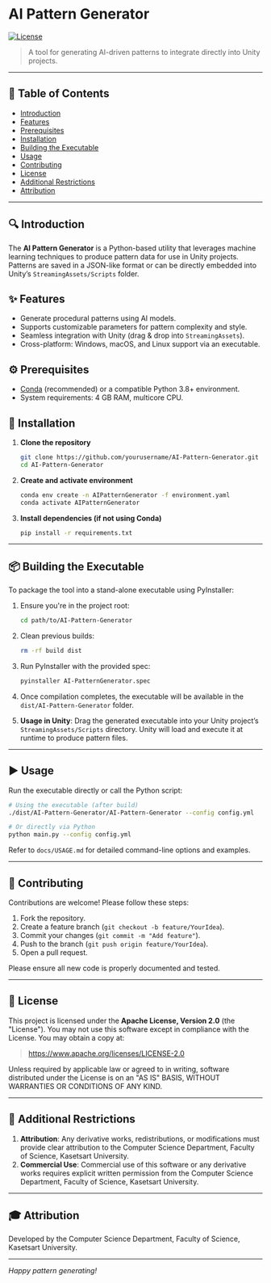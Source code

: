 # AI Pattern Generator

[![License](https://img.shields.io/badge/License-Apache%202.0-blue.svg)](https://www.apache.org/licenses/LICENSE-2.0)

> A tool for generating AI-driven patterns to integrate directly into Unity projects.

---

## 📖 Table of Contents

- [Introduction](#introduction)
- [Features](#features)
- [Prerequisites](#prerequisites)
- [Installation](#installation)
- [Building the Executable](#building-the-executable)
- [Usage](#usage)
- [Contributing](#contributing)
- [License](#license)
- [Additional Restrictions](#additional-restrictions)
- [Attribution](#attribution)

---

## 🔍 Introduction

The **AI Pattern Generator** is a Python-based utility that leverages machine learning techniques to produce pattern data for use in Unity projects. Patterns are saved in a JSON-like format or can be directly embedded into Unity’s `StreamingAssets/Scripts` folder.

## ✨ Features

- Generate procedural patterns using AI models.
- Supports customizable parameters for pattern complexity and style.
- Seamless integration with Unity (drag & drop into `StreamingAssets`).
- Cross-platform: Windows, macOS, and Linux support via an executable.

## ⚙️ Prerequisites

- [Conda](https://docs.conda.io/en/latest/) (recommended) or a compatible Python 3.8+ environment.
- System requirements: 4 GB RAM, multicore CPU.

## 🚀 Installation

1. **Clone the repository**
   ```bash
   git clone https://github.com/yourusername/AI-Pattern-Generator.git
   cd AI-Pattern-Generator
   ```

2. **Create and activate environment**
   ```bash
   conda env create -n AIPatternGenerator -f environment.yaml
   conda activate AIPatternGenerator
   ```

3. **Install dependencies (if not using Conda)**
   ```bash
   pip install -r requirements.txt
   ```

---

## 📦 Building the Executable

To package the tool into a stand-alone executable using PyInstaller:

1. Ensure you're in the project root:
   ```bash
   cd path/to/AI-Pattern-Generator
   ```
2. Clean previous builds:
   ```bash
   rm -rf build dist
   ```
3. Run PyInstaller with the provided spec:
   ```bash
   pyinstaller AI-PatternGenerator.spec
   ```
4. Once compilation completes, the executable will be available in the `dist/AI-Pattern-Generator` folder.

5. **Usage in Unity**: Drag the generated executable into your Unity project’s `StreamingAssets/Scripts` directory. Unity will load and execute it at runtime to produce pattern files.

---

## ▶️ Usage

Run the executable directly or call the Python script:

```bash
# Using the executable (after build)
./dist/AI-Pattern-Generator/AI-Pattern-Generator --config config.yml

# Or directly via Python
python main.py --config config.yml
```

Refer to `docs/USAGE.md` for detailed command-line options and examples.

---

## 🤝 Contributing

Contributions are welcome! Please follow these steps:

1. Fork the repository.
2. Create a feature branch (`git checkout -b feature/YourIdea`).
3. Commit your changes (`git commit -m "Add feature"`).
4. Push to the branch (`git push origin feature/YourIdea`).
5. Open a pull request.

Please ensure all new code is properly documented and tested.

---

## 📄 License

This project is licensed under the **Apache License, Version 2.0** (the "License"). You may not use this software except in compliance with the License. You may obtain a copy at:

> https://www.apache.org/licenses/LICENSE-2.0

Unless required by applicable law or agreed to in writing, software distributed under the License is on an "AS IS" BASIS, WITHOUT WARRANTIES OR CONDITIONS OF ANY KIND.

---

## 🚫 Additional Restrictions

1. **Attribution**: Any derivative works, redistributions, or modifications must provide clear attribution to the Computer Science Department, Faculty of Science, Kasetsart University.
2. **Commercial Use**: Commercial use of this software or any derivative works requires explicit written permission from the Computer Science Department, Faculty of Science, Kasetsart University.

---

## 🎓 Attribution

Developed by the Computer Science Department, Faculty of Science, Kasetsart University.

---

*Happy pattern generating!*

